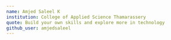 ```yaml
---
name: Amjed Saleel K
institution: College of Applied Science Thamarassery
quote: Build your own skills and explore more in technology
github_user: amjedsaleel
---
```

